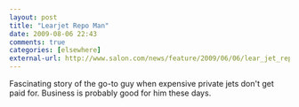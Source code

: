 ```yaml
---
layout: post  
title: "Learjet Repo Man"  
date: 2009-08-06 22:43  
comments: true  
categories: [elsewhere]
external-url: http://www.salon.com/news/feature/2009/06/06/lear_jet_repo_man/
---
```


Fascinating story of the go-to guy when expensive private jets don't get paid for. Business is probably good for him these days. 

